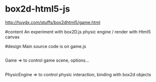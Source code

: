 box2d-html5-js
==============

http://huydx.com/stuffs/box2dhtml5/game.html

#content
An experiment with box2D.js physic engine / render with Html5 canvas

#design
Main source code is on game.js
##
Game => to control game scene, options...
##
PhysicEngine => to control physic interaction, binding with box2d objects
